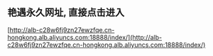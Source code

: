 ## 艳遇永久网址, 直接点击进入
[http://alb-c28w6fj9zn27ewzfqe.cn-hongkong.alb.aliyuncs.com:18888/index/](http://alb-c28w6fj9zn27ewzfqe.cn-hongkong.alb.aliyuncs.com:18888/index/)
